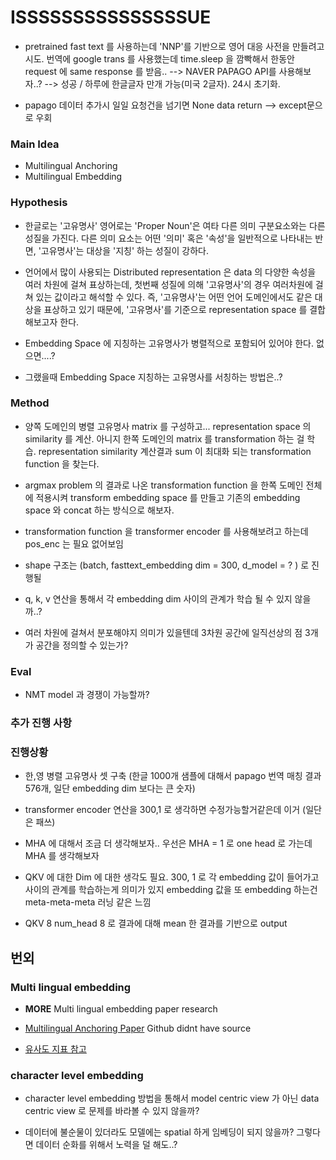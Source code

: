 # ISSSSSSSSSSSSSSSUE 

- pretrained fast text 를 사용하는데 'NNP'를 기반으로 영어 대응 사전을 만들려고 시도. 번역에 google trans 를 사용했는데 time.sleep 을 깜빡해서 한동안 request 에 same response 를 받음..
   --> NAVER PAPAGO API를 사용해보자..? --> 성공 / 하루에 한글글자 만개 가능(미국 2글자). 24시 초기화. 
   
- papago 데이터 추가시 일일 요청건을 넘기면 None data return --> except문으로 우회 

### Main Idea

- Multilingual Anchoring
- Multilingual Embedding

### Hypothesis

- 한글로는 '고유명사' 영어로는 'Proper Noun'은 여타 다른 의미 구분요소와는 다른 성질을 가진다. 다른 의미 요소는 어떤 '의미' 혹은 '속성'을 일반적으로 나타내는 반면, '고유명사'는 대상을 '지칭' 하는 성질이 강하다.

- 언어에서 많이 사용되는 Distributed representation 은 data 의 다양한 속성을 여러 차원에 걸쳐 표상하는데, 첫번째 성질에 의해 '고유명사'의 경우 여러차원에 걸쳐 있는 값이라고 해석할 수 있다. 즉, '고유명사'는 어떤 언어 도메인에서도 같은 대상을 표상하고 있기 때문에, '고유명사'를 기준으로 representation space 를 결합해보고자 한다.

- Embedding Space 에 지칭하는 고유명사가 병렬적으로 포함되어 있어야 한다. 없으면....? 

- 그랬을때 Embedding Space 지칭하는 고유명사를 서칭하는 방법은..? 

### Method

- 양쪽 도메인의 병렬 고유명사 matrix 를 구성하고... representation space 의 similarity 를 계산. 아니지 한쪽 도메인의 matrix 를 transformation 하는 걸 학습. representation similarity 계산결과 sum 이 최대화 되는 transformation function 을 찾는다.

- argmax problem 의 결과로 나온 transformation function 을 한쪽 도메인 전체에 적용시켜 transform embedding space 를 만들고 기존의 embedding space 와 concat 하는 방식으로 해보자.

- transformation function 을 transformer encoder 를 사용해보려고 하는데 pos_enc 는 필요 없어보임

- shape 구조는 (batch, fasttext_embedding dim = 300, d_model = ? ) 로 진행될 

- q, k, v 연산을 통해서 각 embedding dim 사이의 관계가 학습 될 수 있지 않을까..? 

- 여러 차원에 걸쳐서 분포해야지 의미가 있을텐데 3차원 공간에 일직선상의 점 3개가 공간을 정의할 수 있는가?

### Eval

- NMT model 과 경쟁이 가능할까? 


### 추가 진행 사항


### 진행상황 

- 한,영 병렬 고유명사 셋 구축 (한글 1000개 샘플에 대해서 papago 번역 매칭 결과 576개, 일단 embedding dim 보다는 큰 숫자)
- transformer encoder 연산을 300,1 로 생각하면 수정가능할거같은데 이거 (일단은 패쓰)

- MHA 에 대해서 조금 더 생각해보자.. 우선은 MHA = 1 로 one head 로 가는데 MHA 를 생각해보자 
- QKV 에 대한 Dim 에 대한 생각도 필요. 300, 1 로 각 embedding 값이 들어가고 사이의 관계를 학습하는게 의미가 있지 embedding 값을 또 embedding 하는건 meta-meta-meta 러닝 같은 느낌
- QKV 8 num_head 8 로 결과에 대해 mean 한 결과를 기반으로 output 


## 번외

### Multi lingual embedding
- **MORE** Multi lingual embedding paper research

- [Multilingual Anchoring Paper](https://github.com/forest-snow/mtanchor_demo) Github didnt have source

- [유사도 지표 참고](https://data-science-hi.tistory.com/150)

### character level embedding
- character level embedding 방법을 통해서 model centric view 가 아닌 data centric view 로 문제를 바라볼 수 있지 않을까?

- 데이터에 불순물이 있더라도 모델에는 spatial 하게 임베딩이 되지 않을까? 그렇다면 데이터 순화를 위해서 노력을 덜 해도..? 
